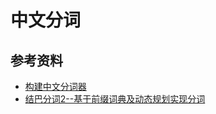 # 中文分词

## 参考资料

* [构建中文分词器](https://blog.xiaoquankong.ai/tags/%E4%B8%AD%E6%96%87%E5%88%86%E8%AF%8D%E5%99%A8/)
* [结巴分词2--基于前缀词典及动态规划实现分词](https://www.cnblogs.com/zhbzz2007/p/6084196.html)
